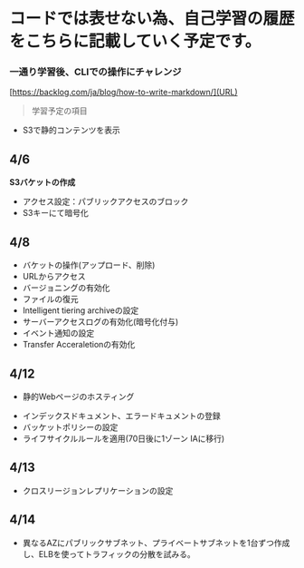 # コードでは表せない為、自己学習の履歴をこちらに記載していく予定です。

### 一通り学習後、CLIでの操作にチャレンジ
[https://backlog.com/ja/blog/how-to-write-markdown/](URL)

> 学習予定の項目

 - S3で静的コンテンツを表示
## 4/6
**S3バケットの作成**
* アクセス設定：パブリックアクセスのブロック
* S3キーにて暗号化

## 4/8
* バケットの操作(アップロード、削除)
* URLからアクセス
* バージョニングの有効化
* ファイルの復元
* Intelligent tiering archiveの設定
* サーバーアクセスログの有効化(暗号化付与)
* イベント通知の設定
* Transfer Acceraletionの有効化

## 4/12
* 静的Webページのホスティング
- インデックスドキュメント、エラードキュメントの登録
- バッケットポリシーの設定
- ライフサイクルルールを適用(70日後に1ゾーン IAに移行)

## 4/13
* クロスリージョンレプリケーションの設定

## 4/14
* 異なるAZにパブリックサブネット、プライベートサブネットを1台ずつ作成し、ELBを使ってトラフィックの分散を試みる。